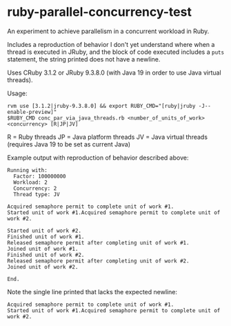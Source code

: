 # ruby-parallel-concurrency-test

An experiment to achieve parallelism in a concurrent workload in Ruby.

Includes a reproduction of behavior I don't yet understand where when a thread is executed in JRuby, and the block of code executed includes a `puts` statement, the string printed does not have a newline.

Uses CRuby 3.1.2 or JRuby 9.3.8.0 (with Java 19 in order to use Java virtual threads).

Usage:

```
rvm use [3.1.2|jruby-9.3.8.0] && export RUBY_CMD="[ruby|jruby -J--enable-preview]"
$RUBY_CMD conc_par_via_java_threads.rb <number_of_units_of_work> <concurrency> [R|JP|JV]
```

R = Ruby threads
JP = Java platform threads
JV = Java virtual threads (requires Java 19 to be set as current Java)

Example output with reproduction of behavior described above:

```
Running with:
  Factor: 100000000
  Workload: 2
  Concurrency: 2
  Thread type: JV

Acquired semaphore permit to complete unit of work #1.
Started unit of work #1.Acquired semaphore permit to complete unit of work #2.

Started unit of work #2.
Finished unit of work #1.
Released semaphore permit after completing unit of work #1.
Joined unit of work #1.
Finished unit of work #2.
Released semaphore permit after completing unit of work #2.
Joined unit of work #2.

End.
```

Note the single line printed that lacks the expected newline:

```
Acquired semaphore permit to complete unit of work #1.
Started unit of work #1.Acquired semaphore permit to complete unit of work #2.
```
